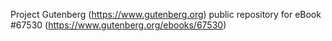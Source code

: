 Project Gutenberg (https://www.gutenberg.org) public repository for
eBook #67530 (https://www.gutenberg.org/ebooks/67530)
